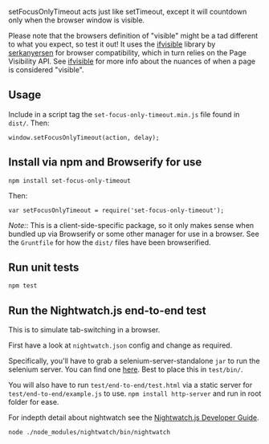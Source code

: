 setFocusOnlyTimeout acts just like setTimeout, except it will countdown only when the browser window is visible.

Please note that the browsers definition of "visible" might be a tad different to what you expect, so test it out! 
It uses the [ifvisible](https://github.com/serkanyersen/ifvisible.js/) library by [serkanyersen](https://github.com/serkanyersen) 
for browser compatibility, which in turn relies on the Page Visibility API. See [ifvisible](https://github.com/serkanyersen/ifvisible.js/) 
for more info about the nuances of when a page is considered "visible".

## Usage

Include in a script tag the `set-focus-only-timeout.min.js` file found in `dist/`. Then:

    window.setFocusOnlyTimeout(action, delay);

## Install via npm and Browserify for use

    npm install set-focus-only-timeout

Then: 

    var setFocusOnlyTimeout = require('set-focus-only-timeout');

*Note:*: This is a client-side-specific package, so it only makes sense when bundled up via Browserify or some other manager 
for use in a browser. See the `Gruntfile` for how the `dist/` files have been browserified.


## Run unit tests

    npm test

## Run the Nightwatch.js end-to-end test

This is to simulate tab-switching in a browser.

First have a look at `nightwatch.json` config and change as required.

Specifically, you'll have to grab a selenium-server-standalone `jar` to run the selenium server. 
You can find one [here](http://selenium-release.storage.googleapis.com/index.html). Best to place this in `test/bin/`.

You will also have to run `test/end-to-end/test.html` via a static server for `test/end-to-end/example.js`
to use. `npm install http-server` and run in root folder for ease.

For indepth detail about nightwatch see the [Nightwatch.js Developer Guide](http://nightwatchjs.org/guide).

    node ./node_modules/nightwatch/bin/nightwatch

